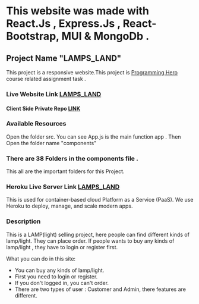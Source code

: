 # This website was made with React.Js , Express.Js , React-Bootstrap, MUI & MongoDb .
## Project Name "LAMPS_LAND"
This project is a responsive website.This project is [Programming Hero](https://web.programming-hero.com/) course related assignment task .

### Live Website Link [LAMPS_LAND](https://lamps-land.web.app/)
#### Client Side Private Repo [LINK](https://github.com/programming-hero-web-course-4/niche-website-client-side-sakibrokoni)

### Available Resources
Open the folder src. You can see App.js is the main function app .
Then Open the folder name "components"
### There are 38 Folders in the components file .
This all are the important folders for this Project.

### Heroku Live Server Link [LAMPS_LAND](https://rocky-sands-89317.herokuapp.com/) 
This is used for container-based cloud Platform as a Service (PaaS). We use Heroku to deploy, manage, and scale modern apps. 

### Description

This is a LAMP(light) selling project, here people can find different kinds of lamp/light. They can place order. If people wants to buy any kinds of lamp/light , they have to login or register first.

What you can do in this site:

- You can buy any kinds of lamp/light.
- First you need to login or register.
- If you don't logged in, you can't order.
- There are two types of user : Customer and Admin, there features are different.
